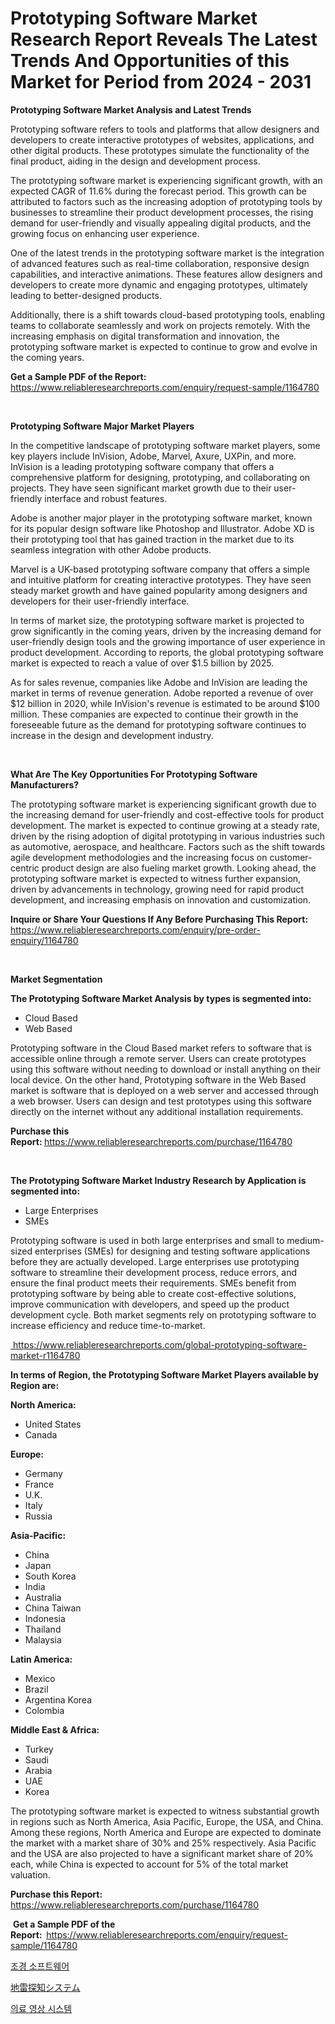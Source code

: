 <p><h1>Prototyping Software Market Research Report Reveals The Latest Trends And Opportunities of this Market for Period from 2024 - 2031</h1></p><p><strong>Prototyping Software Market Analysis and Latest Trends</strong></p>
<p><p>Prototyping software refers to tools and platforms that allow designers and developers to create interactive prototypes of websites, applications, and other digital products. These prototypes simulate the functionality of the final product, aiding in the design and development process.</p><p>The prototyping software market is experiencing significant growth, with an expected CAGR of 11.6% during the forecast period. This growth can be attributed to factors such as the increasing adoption of prototyping tools by businesses to streamline their product development processes, the rising demand for user-friendly and visually appealing digital products, and the growing focus on enhancing user experience.</p><p>One of the latest trends in the prototyping software market is the integration of advanced features such as real-time collaboration, responsive design capabilities, and interactive animations. These features allow designers and developers to create more dynamic and engaging prototypes, ultimately leading to better-designed products.</p><p>Additionally, there is a shift towards cloud-based prototyping tools, enabling teams to collaborate seamlessly and work on projects remotely. With the increasing emphasis on digital transformation and innovation, the prototyping software market is expected to continue to grow and evolve in the coming years.</p></p>
<p><strong>Get a Sample PDF of the Report:&nbsp;</strong> <a href="https://www.reliableresearchreports.com/enquiry/request-sample/1164780">https://www.reliableresearchreports.com/enquiry/request-sample/1164780</a></p>
<p>&nbsp;</p>
<p><strong>Prototyping Software Major Market Players</strong></p>
<p><p>In the competitive landscape of prototyping software market players, some key players include InVision, Adobe, Marvel, Axure, UXPin, and more. InVision is a leading prototyping software company that offers a comprehensive platform for designing, prototyping, and collaborating on projects. They have seen significant market growth due to their user-friendly interface and robust features.</p><p>Adobe is another major player in the prototyping software market, known for its popular design software like Photoshop and Illustrator. Adobe XD is their prototyping tool that has gained traction in the market due to its seamless integration with other Adobe products.</p><p>Marvel is a UK-based prototyping software company that offers a simple and intuitive platform for creating interactive prototypes. They have seen steady market growth and have gained popularity among designers and developers for their user-friendly interface.</p><p>In terms of market size, the prototyping software market is projected to grow significantly in the coming years, driven by the increasing demand for user-friendly design tools and the growing importance of user experience in product development. According to reports, the global prototyping software market is expected to reach a value of over $1.5 billion by 2025.</p><p>As for sales revenue, companies like Adobe and InVision are leading the market in terms of revenue generation. Adobe reported a revenue of over $12 billion in 2020, while InVision's revenue is estimated to be around $100 million. These companies are expected to continue their growth in the foreseeable future as the demand for prototyping software continues to increase in the design and development industry.</p></p>
<p>&nbsp;</p>
<p><strong>What Are The Key Opportunities For Prototyping Software Manufacturers?</strong></p>
<p><p>The prototyping software market is experiencing significant growth due to the increasing demand for user-friendly and cost-effective tools for product development. The market is expected to continue growing at a steady rate, driven by the rising adoption of digital prototyping in various industries such as automotive, aerospace, and healthcare. Factors such as the shift towards agile development methodologies and the increasing focus on customer-centric product design are also fueling market growth. Looking ahead, the prototyping software market is expected to witness further expansion, driven by advancements in technology, growing need for rapid product development, and increasing emphasis on innovation and customization.</p></p>
<p><strong>Inquire or Share Your Questions If Any Before Purchasing This Report:</strong> <a href="https://www.reliableresearchreports.com/enquiry/pre-order-enquiry/1164780">https://www.reliableresearchreports.com/enquiry/pre-order-enquiry/1164780</a></p>
<p>&nbsp;</p>
<p><strong>Market Segmentation</strong></p>
<p><strong>The Prototyping Software Market Analysis by types is segmented into:</strong></p>
<p><ul><li>Cloud Based</li><li>Web Based</li></ul></p>
<p><p>Prototyping software in the Cloud Based market refers to software that is accessible online through a remote server. Users can create prototypes using this software without needing to download or install anything on their local device. On the other hand, Prototyping software in the Web Based market is software that is deployed on a web server and accessed through a web browser. Users can design and test prototypes using this software directly on the internet without any additional installation requirements.</p></p>
<p><strong>Purchase this Report:&nbsp;</strong><a href="https://www.reliableresearchreports.com/purchase/1164780">https://www.reliableresearchreports.com/purchase/1164780</a></p>
<p>&nbsp;</p>
<p><strong>The Prototyping Software Market Industry Research by Application is segmented into:</strong></p>
<p><ul><li>Large Enterprises</li><li>SMEs</li></ul></p>
<p><p>Prototyping software is used in both large enterprises and small to medium-sized enterprises (SMEs) for designing and testing software applications before they are actually developed. Large enterprises use prototyping software to streamline their development process, reduce errors, and ensure the final product meets their requirements. SMEs benefit from prototyping software by being able to create cost-effective solutions, improve communication with developers, and speed up the product development cycle. Both market segments rely on prototyping software to increase efficiency and reduce time-to-market.</p></p>
<p><a href="https://www.reliableresearchreports.com/global-prototyping-software-market-r1164780">&nbsp;https://www.reliableresearchreports.com/global-prototyping-software-market-r1164780</a></p>
<p><strong>In terms of Region, the Prototyping Software Market Players available by Region are:</strong></p>
<p>
    <p> <strong> North America: </strong>
        <ul>
            <li>United States</li>
            <li>Canada</li>
        </ul>
        </p> 
    <p> <strong> Europe: </strong>
        <ul>
            <li>Germany</li>
            <li>France</li>
            <li>U.K.</li>
            <li>Italy</li>
            <li>Russia</li>
        </ul>
        </p> 
    <p> <strong> Asia-Pacific: </strong>
        <ul>
            <li>China</li>
            <li>Japan</li>
            <li>South Korea</li>
            <li>India</li>
            <li>Australia</li>
            <li>China Taiwan</li>
            <li>Indonesia</li>
            <li>Thailand</li>
            <li>Malaysia</li>
        </ul>
        </p> 
    <p> <strong> Latin America: </strong>
        <ul>
            <li>Mexico</li>
            <li>Brazil</li>
            <li>Argentina Korea</li>
            <li>Colombia</li>
        </ul>
        </p> 
    <p> <strong> Middle East & Africa: </strong>
        <ul>
            <li>Turkey</li>
            <li>Saudi</li>
            <li>Arabia</li>
            <li>UAE</li>
            <li>Korea</li>
        </ul>
    </p>
    </p>
<p><p>The prototyping software market is expected to witness substantial growth in regions such as North America, Asia Pacific, Europe, the USA, and China. Among these regions, North America and Europe are expected to dominate the market with a market share of 30% and 25% respectively. Asia Pacific and the USA are also projected to have a significant market share of 20% each, while China is expected to account for 5% of the total market valuation.</p></p>
<p><strong>Purchase this Report: </strong><a href="https://www.reliableresearchreports.com/purchase/1164780">https://www.reliableresearchreports.com/purchase/1164780</a></p>
<p>&nbsp;<strong>Get a Sample PDF of the Report:&nbsp;&nbsp;</strong><a href="https://www.reliableresearchreports.com/enquiry/request-sample/1164780">https://www.reliableresearchreports.com/enquiry/request-sample/1164780</a></p>
<p><strong></strong></p>
<p><p><a href="https://medium.com/@lilmama456456/%ED%92%8D%EA%B2%BD-%EB%94%94%EC%9E%90%EC%9D%B8-%EC%86%8C%ED%94%84%ED%8A%B8%EC%9B%A8%EC%96%B4-%EC%8B%9C%EC%9E%A5-2031%EB%85%84%EA%B9%8C%EC%A7%80%EC%9D%98-%ED%8A%B8%EB%A0%8C%EB%93%9C-%EC%98%88%EC%B8%A1-%EB%B0%8F-%EA%B2%BD%EC%9F%81-%EB%B6%84%EC%84%9D-fca60ea87a40">조경 소프트웨어</a></p><p><a href="https://medium.com/@candiceveum_27405/%E5%9C%B0%E9%9B%B7%E6%8E%A2%E7%9F%A5%E3%82%B7%E3%82%B9%E3%83%86%E3%83%A0%E5%B8%82%E5%A0%B4-2031%E5%B9%B4%E3%81%BE%E3%81%A7%E3%81%AE%E6%88%90%E5%8A%9F%E3%81%99%E3%82%8B%E3%83%93%E3%82%B8%E3%83%8D%E3%82%B9%E6%88%A6%E7%95%A5%E3%81%AE%E9%8D%B5-ba14eba41dac">地雷探知システム</a></p><p><a href="https://medium.com/@matthiasdkins856/%EC%9D%98%EB%A3%8C-%EC%9D%B4%EB%AF%B8%EC%A7%95-%EC%8B%9C%EC%8A%A4%ED%85%9C-%EC%8B%9C%EC%9E%A5-%EA%B2%BD%EC%9F%81-%EB%B6%84%EC%84%9D-%EC%8B%9C%EC%9E%A5-%EB%8F%99%ED%96%A5-%EB%B0%8F-2031%EB%85%84%EA%B9%8C%EC%A7%80%EC%9D%98-%EC%98%88%EC%B8%A1-d7cf10a38533">의료 영상 시스템</a></p></p>